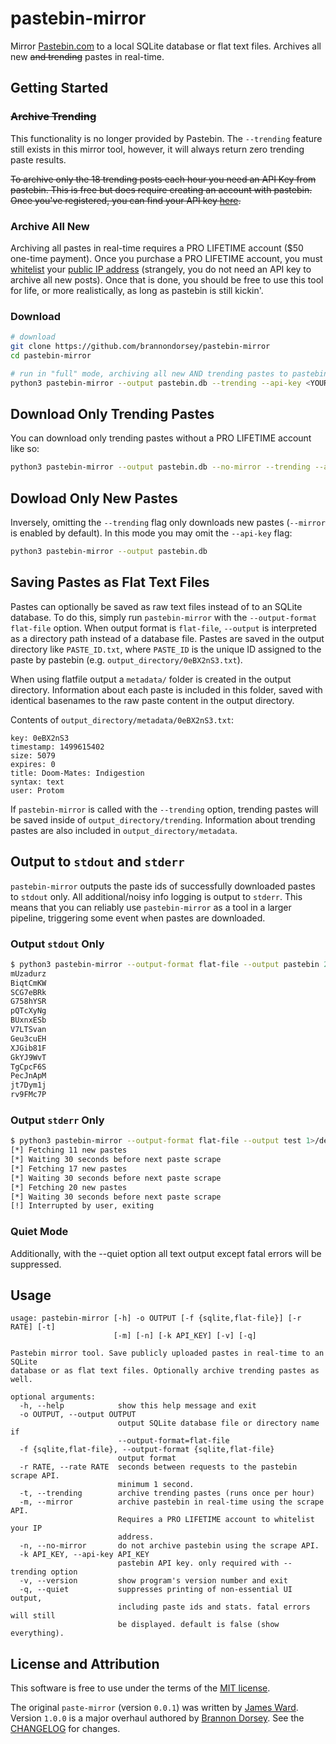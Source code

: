 # pastebin-mirror

Mirror [Pastebin.com](https://pastebin.com) to a local SQLite database or flat text files. Archives all new ~~and trending~~ pastes in real-time.

## Getting Started

### ~~Archive Trending~~

This functionality is no longer provided by Pastebin. The `--trending` feature still exists in this mirror tool, however, it will always return zero trending paste results.

~~To archive only the 18 trending posts each hour you need an API Key from pastebin. This is free but does require creating an account with pastebin. Once you've registered, you can find your API key [here](https://pastebin.com/api).~~

### Archive All New

Archiving all pastes in real-time requires a PRO LIFETIME account ($50 one-time payment). Once you purchase a PRO LIFETIME account, you must [whitelist](https://pastebin.com/api_scraping_faq) your [public IP address](http://whatismyip.org/) (strangely, you do not need an API key to archive all new posts). Once that is done, you should be free to use this tool for life, or more realistically, as long as pastebin is still kickin'.

### Download

```bash
# download
git clone https://github.com/brannondorsey/pastebin-mirror
cd pastebin-mirror

# run in "full" mode, archiving all new AND trending pastes to pastebin.db 
python3 pastebin-mirror --output pastebin.db --trending --api-key <YOUR_API_KEY>
```

## Download Only Trending Pastes

You can download only trending pastes without a PRO LIFETIME account like so:

```bash
python3 pastebin-mirror --output pastebin.db --no-mirror --trending --api-key <YOUR_API_KEY>
```

## Dowload Only New Pastes

Inversely, omitting the `--trending` flag only downloads new pastes (`--mirror` is enabled by default). In this mode you may omit the `--api-key` flag:

```bash
python3 pastebin-mirror --output pastebin.db
```

## Saving Pastes as Flat Text Files

Pastes can optionally be saved as raw text files instead of to an SQLite database. To do this, simply run `pastebin-mirror` with the `--output-format flat-file` option. When output format is `flat-file`, `--output` is interpreted as a directory path instead of a database file. Pastes are saved in the output directory like `PASTE_ID.txt`, where `PASTE_ID` is the unique ID assigned to the paste by pastebin (e.g. `output_directory/0eBX2nS3.txt`).

When using flatfile output a `metadata/` folder is created in the output directory. Information about each paste is included in this folder, saved with identical basenames to the raw paste content in the output directory.

Contents of `output_directory/metadata/0eBX2nS3.txt`:
```
key: 0eBX2nS3
timestamp: 1499615402
size: 5079
expires: 0
title: Doom-Mates: Indigestion
syntax: text
user: Protom
``` 

If `pastebin-mirror` is called with the `--trending` option, trending pastes will be saved inside of `output_directory/trending`. Information about trending pastes are also included in `output_directory/metadata`.

## Output to `stdout` and `stderr`

`pastebin-mirror` outputs the paste ids of successfully downloaded pastes to `stdout` only. All additional/noisy info logging is output to `stderr`. This means that you can reliably use `pastebin-mirror` as a tool in a larger pipeline, triggering some event when pastes are downloaded.

### Output `stdout` Only

```bash
$ python3 pastebin-mirror --output-format flat-file --output pastebin 2>/dev/null
mUzadurz
BiqtCmKW
SCG7eBRk
G758hYSR
pQTcXyNg
BUxnxESb
V7LTSvan
Geu3cuEH
XJGib81F
GkYJ9WvT
TgCpcF6S
PecJnApM
jt7Dym1j
rv9FMc7P
```

### Output `stderr` Only 

```bash
$ python3 pastebin-mirror --output-format flat-file --output test 1>/dev/null
[*] Fetching 11 new pastes
[*] Waiting 30 seconds before next paste scrape
[*] Fetching 17 new pastes
[*] Waiting 30 seconds before next paste scrape
[*] Fetching 20 new pastes
[*] Waiting 30 seconds before next paste scrape
[!] Interrupted by user, exiting
```

### Quiet Mode

Additionally, with the --quiet option all text output except fatal errors will be suppressed.

## Usage

```
usage: pastebin-mirror [-h] -o OUTPUT [-f {sqlite,flat-file}] [-r RATE] [-t]
                       [-m] [-n] [-k API_KEY] [-v] [-q]

Pastebin mirror tool. Save publicly uploaded pastes in real-time to an SQLite
database or as flat text files. Optionally archive trending pastes as well.

optional arguments:
  -h, --help            show this help message and exit
  -o OUTPUT, --output OUTPUT
                        output SQLite database file or directory name if
                        --output-format=flat-file
  -f {sqlite,flat-file}, --output-format {sqlite,flat-file}
                        output format
  -r RATE, --rate RATE  seconds between requests to the pastebin scrape API.
                        minimum 1 second.
  -t, --trending        archive trending pastes (runs once per hour)
  -m, --mirror          archive pastebin in real-time using the scrape API.
                        Requires a PRO LIFETIME account to whitelist your IP
                        address.
  -n, --no-mirror       do not archive pastebin using the scrape API.
  -k API_KEY, --api-key API_KEY
                        pastebin API key. only required with --trending option
  -v, --version         show program's version number and exit
  -q, --quiet           suppresses printing of non-essential UI output, 
                        including paste ids and stats. fatal errors will still 
                        be displayed. default is false (show everything).

```

## License and Attribution

This software is free to use under the terms of the [MIT license](LICENSE).

The original `paste-mirror` (version `0.0.1`) was written by [James Ward](https://github.com/imnotjames). Version `1.0.0` is a major overhaul authored by [Brannon Dorsey](https://github.com/brannondorsey). See the [CHANGELOG](CHANGELOG.md) for changes.
